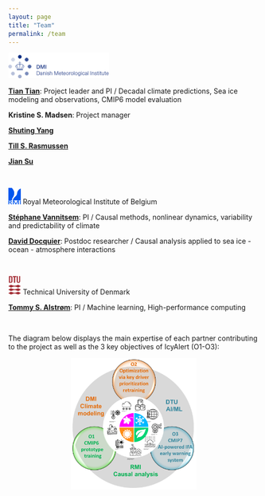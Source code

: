 ```yaml
---
layout: page
title: "Team"
permalink: /team
---
```


<img src="images/dmi_eng.png" height="40%" width="40%">

[**Tian Tian**](http://research.dmi.dk/staff/all-staff/tian/): Project leader and PI / Decadal climate predictions, Sea ice modeling and observations, CMIP6 model evaluation

**Kristine S. Madsen**: Project manager

[**Shuting Yang**](http://research.dmi.dk/staff/all-staff/shuting/)

[**Till S. Rasmussen**](http://research.dmi.dk/staff/all-staff/tar/)

[**Jian Su**](http://research.dmi.dk/staff/all-staff/jis/)

&ensp;

<img src="/images/logo_rmicolor.png" height="5%" width="5%"> Royal Meteorological Institute of Belgium

[**Stéphane Vannitsem**](https://climdyn.meteo.be/team/stephane-vannitsem): PI / Causal methods, nonlinear dynamics, variability and predictability of climate

[**David Docquier**](https://climdyn.meteo.be/team/david-docquier): Postdoc researcher / Causal analysis applied to sea ice - ocean - atmosphere interactions

&ensp;

<img src="/images/DTU_Logo.png" height="5%" width="5%"> Technical University of Denmark

[**Tommy S. Alstrøm**](https://www.dtu.dk/english/person/tommy-sonne-alstroem?id=21803&entity=profile): PI / Machine learning, High-performance computing

&ensp;

The diagram below displays the main expertise of each partner contributing to the project as well as the 3 key objectives of IcyAlert (O1-O3):

<p align="center">
  <img src="/images/IcyAlert_Partners.png" height="50%" width="50%">
</p>

